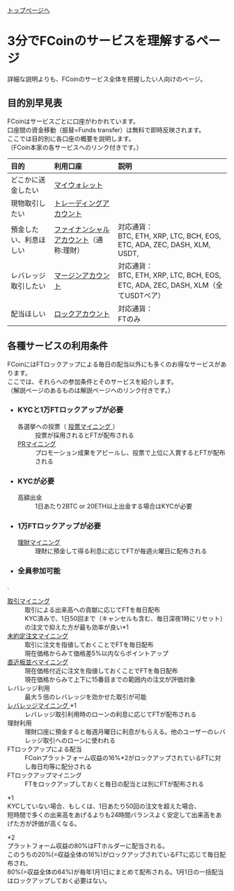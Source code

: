 [トップページへ](./)

# 3分でFCoinのサービスを理解するページ

詳細な説明よりも、FCoinのサービス全体を把握したい人向けのページ。


## 目的別早見表

FCoinはサービスごとに口座がわかれています。  
口座間の資金移動（振替=Funds transfer）は無料で即時反映されます。  
ここでは目的別に各口座の概要を説明します。  
（FCoin本家の各サービスへのリンク付きです。）


| 目的        | 利用口座          | 説明 |
|:-------------|:------------------|:------|
| どこかに送金したい | [マイウォレット](https://exchange.fcoin.com/finance/assets) |   |
| 現物取引したい | [トレーディングアカウント](https://exchange.fcoin.com/finance/exchange) |  |
| 預金したい、利息ほしい | [ファイナンシャルアカウント](https://exchange.fcoin.com/finance/financial)（通称:理財） | 対応通貨：<br>BTC, ETH, XRP, LTC, BCH, EOS, ETC, ADA, ZEC, DASH, XLM, USDT,  |
| レバレッジ取引したい | [マージンアカウント](https://exchange.fcoin.com/finance/margin) | 対応通貨：<br>BTC, ETH, XRP, LTC, BCH, EOS, ETC, ADA, ZEC, DASH, XLM（全てUSDTペア） |
| 配当ほしい | [ロックアカウント](https://exchange.fcoin.com/finance/lock) | 対応通貨：<br>FTのみ |


## 各種サービスの利用条件

FCoinにはFTロックアップによる毎日の配当以外にも多くのお得なサービスがあります。   
ここでは、それらへの参加条件とそのサービスを紹介します。  
（解説ページのあるものは解説ページへのリンク付きです。）

- ### KYCと1万FTロックアップが必要  

    <dl>
        <dt>
            各選挙への投票（
            <a href="./about-mining.html" target="_brank">
                投票マイニング
            </a>）
        </dt>
        <dd>投票が採用されるとFTが配布される</dd>
        <dt>
            <a href="./about-mining.html" target="_brank">
                PRマイニング
            </a>
        </dt>
        <dd>プロモーション成果をアピールし、投票で上位に入賞するとFTが配布される</dd>
    </dl>

- ### KYCが必要  

    <dl>
        <dt>高額出金</dt>
        <dd>1日あたり2BTC or 20ETH以上出金する場合はKYCが必要</dd>
    </dl>

- ### 1万FTロックアップが必要  

    <dl>
        <dt>
            <a href="./about-mining.html" target="_brank">
                理財マイニング
            </a>
        </dt>
        <dd>
            理財に預金して得る利息に応じてFTが毎週火曜日に配布される
        </dd>
    </dl>

- ### 全員参加可能  
.
    <dl>
        <dt>
            <a href="./about-mining.html#%E5%8F%96%E5%BC%95%E3%83%9E%E3%82%A4%E3%83%8B%E3%83%B3%E3%82%B0-trade-mining-trading-as-mining" target="_brank">
                取引マイニング
            </a>
        </dt>
        <dd>
            取引による出来高への貢献に応じてFTを毎日配布
        </dd>
        <dd>
            KYC済みで、1日50回まで（キャンセルも含む、毎日深夜1時にリセット）の注文で抑えた方が最も効率が良い*1
        </dd>
        <dt>
            <a href="./about-mining.html#未約定注文マイニング-limit-order-mining" target="_brank">
                未約定注文マイニング
            </a>
        </dt>
        <dd>取引に注文を指値しておくことでFTを毎日配布</dd>
        <dd>現在価格からみて価格差5%以内ならポイントアップ</dd>
        <dt>
            <a href="./about-mining.html" target="_brank">
                直近板並べマイニング
            </a>
        </dt>
        <dd>
            現在価格付近に注文を指値しておくことでFTを毎日配布
        </dd>
        <dd>
            現在価格からみて上下に15番目までの範囲内の注文が評価対象
        </dd>
        <dt>
            レバレッジ利用
        </dt>
        <dd>
            最大５倍のレバレッジを効かせた取引が可能
        </dd>
        <dt>
            <a href="./about-mining.html" target="_brank">
                レバレッジマイニング
            </a>*1
        </dt>
        <dd>
            レバレッジ取引利用時のローンの利息に応じてFTが配布される
        </dd>
        <dt>
            理財利用
        </dt>
        <dd>
            理財口座に預金すると毎週月曜日に利息がもらえる。他のユーザーのレバレッジ取引へのローンに使われる
        </dd>
        <dt>
            FTロックアップによる配当
        </dt>
        <dd>
            FCoinプラットフォーム収益の16%*2がロックアップされているFTに対し毎日均等に配分される
        </dd>
        <dt>
            FTロックアップマイニング
        </dt>
        <dd>
            FTをロックアップしておくと毎日の配当とは別にFTが配布される
        </dd>
    </dl>

*1  
KYCしていない場合、もしくは、1日あたり50回の注文を超えた場合、  
短時間で多くの出来高をあげるよりも24時間バランスよく安定して出来高をあげた方が評価が高くなる。  

*2  
プラットフォーム収益の80%はFTホルダーに配当される。  
このうちの20%(=収益全体の16%)がロックアップされているFTに応じて毎日配布され、  
80%(=収益全体の64%)が毎年1月1日にまとめて配布される。1月1日の一括配当はロックアップしておく必要はない。


